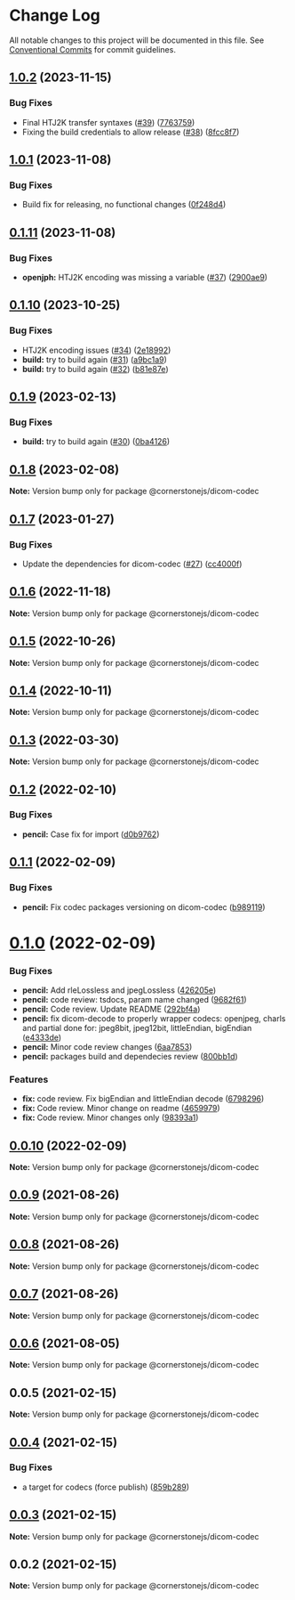 # Change Log

All notable changes to this project will be documented in this file.
See [Conventional Commits](https://conventionalcommits.org) for commit guidelines.

## [1.0.2](https://github.com/cornerstonejs/codecs/compare/@cornerstonejs/dicom-codec@1.0.1...@cornerstonejs/dicom-codec@1.0.2) (2023-11-15)


### Bug Fixes

* Final HTJ2K transfer syntaxes ([#39](https://github.com/cornerstonejs/codecs/issues/39)) ([7763759](https://github.com/cornerstonejs/codecs/commit/7763759a9284e1595fc7af20e1a83f38c17d4fe6))
* Fixing the build credentials to allow release ([#38](https://github.com/cornerstonejs/codecs/issues/38)) ([8fcc8f7](https://github.com/cornerstonejs/codecs/commit/8fcc8f7c8044e4d36c0e1405c0eaa3e159ca0597))





## [1.0.1](https://github.com/cornerstonejs/codecs/compare/@cornerstonejs/dicom-codec@0.1.11...@cornerstonejs/dicom-codec@1.0.1) (2023-11-08)


### Bug Fixes

* Build fix for releasing, no functional changes ([0f248d4](https://github.com/cornerstonejs/codecs/commit/0f248d419ab456c50afaeb95a3abd6cf1468fbb5))





## [0.1.11](https://github.com/cornerstonejs/codecs/compare/@cornerstonejs/dicom-codec@0.1.10...@cornerstonejs/dicom-codec@0.1.11) (2023-11-08)


### Bug Fixes

* **openjph:** HTJ2K encoding was missing a variable ([#37](https://github.com/cornerstonejs/codecs/issues/37)) ([2900ae9](https://github.com/cornerstonejs/codecs/commit/2900ae92b10de00a254ba6323e3b2235320d997f))





## [0.1.10](https://github.com/cornerstonejs/codecs/compare/@cornerstonejs/dicom-codec@0.1.9...@cornerstonejs/dicom-codec@0.1.10) (2023-10-25)


### Bug Fixes

* HTJ2K encoding issues ([#34](https://github.com/cornerstonejs/codecs/issues/34)) ([2e18992](https://github.com/cornerstonejs/codecs/commit/2e18992f8047daac09b78e5881140aa02d36709d))
* **build:** try to build again ([#31](https://github.com/cornerstonejs/codecs/issues/31)) ([a9bc1a9](https://github.com/cornerstonejs/codecs/commit/a9bc1a918da268e88c550a44c626859450cdb7ae))
* **build:** try to build again ([#32](https://github.com/cornerstonejs/codecs/issues/32)) ([b81e87e](https://github.com/cornerstonejs/codecs/commit/b81e87e64c792648ae267c2a090f888896bb5823))





## [0.1.9](https://github.com/cornerstonejs/codecs/compare/@cornerstonejs/dicom-codec@0.1.8...@cornerstonejs/dicom-codec@0.1.9) (2023-02-13)


### Bug Fixes

* **build:** try to build again ([#30](https://github.com/cornerstonejs/codecs/issues/30)) ([0ba4126](https://github.com/cornerstonejs/codecs/commit/0ba41263f3fe98f2028907778f1355173ce31b07))





## [0.1.8](https://github.com/cornerstonejs/codecs/compare/@cornerstonejs/dicom-codec@0.1.7...@cornerstonejs/dicom-codec@0.1.8) (2023-02-08)

**Note:** Version bump only for package @cornerstonejs/dicom-codec





## [0.1.7](https://github.com/cornerstonejs/codecs/compare/@cornerstonejs/dicom-codec@0.1.6...@cornerstonejs/dicom-codec@0.1.7) (2023-01-27)


### Bug Fixes

* Update the dependencies for dicom-codec ([#27](https://github.com/cornerstonejs/codecs/issues/27)) ([cc4000f](https://github.com/cornerstonejs/codecs/commit/cc4000fd6e741a3778e767091d394404985ab43a))





## [0.1.6](https://github.com/cornerstonejs/codecs/compare/@cornerstonejs/dicom-codec@0.1.5...@cornerstonejs/dicom-codec@0.1.6) (2022-11-18)

**Note:** Version bump only for package @cornerstonejs/dicom-codec





## [0.1.5](https://github.com/cornerstonejs/codecs/compare/@cornerstonejs/dicom-codec@0.1.4...@cornerstonejs/dicom-codec@0.1.5) (2022-10-26)

**Note:** Version bump only for package @cornerstonejs/dicom-codec





## [0.1.4](https://github.com/cornerstonejs/codecs/compare/@cornerstonejs/dicom-codec@0.1.3...@cornerstonejs/dicom-codec@0.1.4) (2022-10-11)

**Note:** Version bump only for package @cornerstonejs/dicom-codec





## [0.1.3](https://github.com/cornerstonejs/codecs/compare/@cornerstonejs/dicom-codec@0.1.2...@cornerstonejs/dicom-codec@0.1.3) (2022-03-30)

**Note:** Version bump only for package @cornerstonejs/dicom-codec





## [0.1.2](https://github.com/cornerstonejs/codecs/compare/@cornerstonejs/dicom-codec@0.1.1...@cornerstonejs/dicom-codec@0.1.2) (2022-02-10)


### Bug Fixes

* **pencil:** Case fix for import ([d0b9762](https://github.com/cornerstonejs/codecs/commit/d0b9762796105c92cc874f893e05952836747aad))





## [0.1.1](https://github.com/cornerstonejs/codecs/compare/@cornerstonejs/dicom-codec@0.1.0...@cornerstonejs/dicom-codec@0.1.1) (2022-02-09)


### Bug Fixes

* **pencil:** Fix codec packages versioning on dicom-codec ([b989119](https://github.com/cornerstonejs/codecs/commit/b9891193a70505fc4856a4ef71d99c01f692e056))





# [0.1.0](https://github.com/cornerstonejs/codecs/compare/@cornerstonejs/dicom-codec@0.0.10...@cornerstonejs/dicom-codec@0.1.0) (2022-02-09)


### Bug Fixes

* **pencil:** Add rleLossless and jpegLossless ([426205e](https://github.com/cornerstonejs/codecs/commit/426205e7b4eaf41b5e2b4c5ed746b19f773cc6b5))
* **pencil:** code review: tsdocs, param name changed ([9682f61](https://github.com/cornerstonejs/codecs/commit/9682f6114b71d29a212ae243151f8bf89855ef00))
* **pencil:** Code review. Update README ([292bf4a](https://github.com/cornerstonejs/codecs/commit/292bf4a86232e84ac94501c71d03517e65188599))
* **pencil:** fix dicom-decode to properly wrapper codecs: openjpeg, charls and partial done for: jpeg8bit, jpeg12bit, littleEndian, bigEndian ([e4333de](https://github.com/cornerstonejs/codecs/commit/e4333ded24ed984a7541e2a00209425cd9e1bc93))
* **pencil:** Minor code review changes ([6aa7853](https://github.com/cornerstonejs/codecs/commit/6aa7853e72484deb0055abd567ed48c710179198))
* **pencil:** packages build and dependecies review ([800bb1d](https://github.com/cornerstonejs/codecs/commit/800bb1d56f61c5968416a7b20aa1799b1429a9df))


### Features

* **fix:** code review. Fix bigEndian and littleEndian decode ([6798296](https://github.com/cornerstonejs/codecs/commit/6798296d25ffd73f75f7d31088c6199ee8c596c3))
* **fix:** Code review. Minor change on readme ([4659979](https://github.com/cornerstonejs/codecs/commit/46599790e26a678b098b4cdec1ba0e6b572926aa))
* **fix:** Code review. Minor changes only ([98393a1](https://github.com/cornerstonejs/codecs/commit/98393a1e505d652df25b868564ff28111c2bae6a))





## [0.0.10](https://github.com/cornerstonejs/codecs/compare/@cornerstonejs/dicom-codec@0.0.9...@cornerstonejs/dicom-codec@0.0.10) (2022-02-09)

**Note:** Version bump only for package @cornerstonejs/dicom-codec





## [0.0.9](https://github.com/cornerstonejs/codecs/compare/@cornerstonejs/dicom-codec@0.0.8...@cornerstonejs/dicom-codec@0.0.9) (2021-08-26)

**Note:** Version bump only for package @cornerstonejs/dicom-codec





## [0.0.8](https://github.com/cornerstonejs/codecs/compare/@cornerstonejs/dicom-codec@0.0.7...@cornerstonejs/dicom-codec@0.0.8) (2021-08-26)

**Note:** Version bump only for package @cornerstonejs/dicom-codec





## [0.0.7](https://github.com/cornerstonejs/codecs/compare/@cornerstonejs/dicom-codec@0.0.6...@cornerstonejs/dicom-codec@0.0.7) (2021-08-26)

**Note:** Version bump only for package @cornerstonejs/dicom-codec





## [0.0.6](https://github.com/cornerstonejs/codecs/compare/@cornerstonejs/dicom-codec@0.0.5...@cornerstonejs/dicom-codec@0.0.6) (2021-08-05)

**Note:** Version bump only for package @cornerstonejs/dicom-codec





## 0.0.5 (2021-02-15)

**Note:** Version bump only for package @cornerstonejs/dicom-codec





## [0.0.4](https://github.com/PrecisionMetrics/codecs/compare/@cornerstonejs/dicom-codec@0.0.3...@cornerstonejs/dicom-codec@0.0.4) (2021-02-15)


### Bug Fixes

* a target for codecs (force publish) ([859b289](https://github.com/PrecisionMetrics/codecs/commit/859b2896340c3dfb85b96709e3e99a68162aa1e6))





## [0.0.3](https://github.com/PrecisionMetrics/codecs/compare/@cornerstonejs/dicom-codec@0.0.2...@cornerstonejs/dicom-codec@0.0.3) (2021-02-15)

**Note:** Version bump only for package @cornerstonejs/dicom-codec





## 0.0.2 (2021-02-15)

**Note:** Version bump only for package @cornerstonejs/dicom-codec
